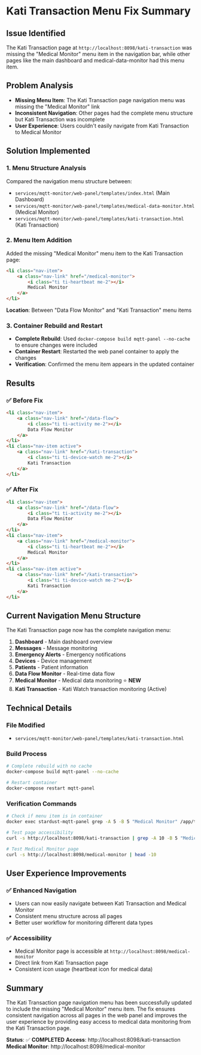 # Kati Transaction Menu Fix Summary

## Issue Identified
The Kati Transaction page at `http://localhost:8098/kati-transaction` was missing the "Medical Monitor" menu item in the navigation bar, while other pages like the main dashboard and medical-data-monitor had this menu item.

## Problem Analysis
- **Missing Menu Item**: The Kati Transaction page navigation menu was missing the "Medical Monitor" link
- **Inconsistent Navigation**: Other pages had the complete menu structure but Kati Transaction was incomplete
- **User Experience**: Users couldn't easily navigate from Kati Transaction to Medical Monitor

## Solution Implemented

### 1. **Menu Structure Analysis**
Compared the navigation menu structure between:
- `services/mqtt-monitor/web-panel/templates/index.html` (Main Dashboard)
- `services/mqtt-monitor/web-panel/templates/medical-data-monitor.html` (Medical Monitor)
- `services/mqtt-monitor/web-panel/templates/kati-transaction.html` (Kati Transaction)

### 2. **Menu Item Addition**
Added the missing "Medical Monitor" menu item to the Kati Transaction page:

```html
<li class="nav-item">
    <a class="nav-link" href="/medical-monitor">
        <i class="ti ti-heartbeat me-2"></i>
        Medical Monitor
    </a>
</li>
```

**Location**: Between "Data Flow Monitor" and "Kati Transaction" menu items

### 3. **Container Rebuild and Restart**
- **Complete Rebuild**: Used `docker-compose build mqtt-panel --no-cache` to ensure changes were included
- **Container Restart**: Restarted the web panel container to apply the changes
- **Verification**: Confirmed the menu item appears in the updated container

## Results

### ✅ **Before Fix**
```html
<li class="nav-item">
    <a class="nav-link" href="/data-flow">
        <i class="ti ti-activity me-2"></i>
        Data Flow Monitor
    </a>
</li>
<li class="nav-item active">
    <a class="nav-link" href="/kati-transaction">
        <i class="ti ti-device-watch me-2"></i>
        Kati Transaction
    </a>
</li>
```

### ✅ **After Fix**
```html
<li class="nav-item">
    <a class="nav-link" href="/data-flow">
        <i class="ti ti-activity me-2"></i>
        Data Flow Monitor
    </a>
</li>
<li class="nav-item">
    <a class="nav-link" href="/medical-monitor">
        <i class="ti ti-heartbeat me-2"></i>
        Medical Monitor
    </a>
</li>
<li class="nav-item active">
    <a class="nav-link" href="/kati-transaction">
        <i class="ti ti-device-watch me-2"></i>
        Kati Transaction
    </a>
</li>
```

## Current Navigation Menu Structure

The Kati Transaction page now has the complete navigation menu:

1. **Dashboard** - Main dashboard overview
2. **Messages** - Message monitoring
3. **Emergency Alerts** - Emergency notifications
4. **Devices** - Device management
5. **Patients** - Patient information
6. **Data Flow Monitor** - Real-time data flow
7. **Medical Monitor** - Medical data monitoring ⭐ **NEW**
8. **Kati Transaction** - Kati Watch transaction monitoring (Active)

## Technical Details

### **File Modified**
- `services/mqtt-monitor/web-panel/templates/kati-transaction.html`

### **Build Process**
```bash
# Complete rebuild with no cache
docker-compose build mqtt-panel --no-cache

# Restart container
docker-compose restart mqtt-panel
```

### **Verification Commands**
```bash
# Check if menu item is in container
docker exec stardust-mqtt-panel grep -A 5 -B 5 "Medical Monitor" /app/templates/kati-transaction.html

# Test page accessibility
curl -s http://localhost:8098/kati-transaction | grep -A 10 -B 5 "Medical Monitor"

# Test Medical Monitor page
curl -s http://localhost:8098/medical-monitor | head -10
```

## User Experience Improvements

### ✅ **Enhanced Navigation**
- Users can now easily navigate between Kati Transaction and Medical Monitor
- Consistent menu structure across all pages
- Better user workflow for monitoring different data types

### ✅ **Accessibility**
- Medical Monitor page is accessible at `http://localhost:8098/medical-monitor`
- Direct link from Kati Transaction page
- Consistent icon usage (heartbeat icon for medical data)

## Summary
The Kati Transaction page navigation menu has been successfully updated to include the missing "Medical Monitor" menu item. The fix ensures consistent navigation across all pages in the web panel and improves the user experience by providing easy access to medical data monitoring from the Kati Transaction page.

**Status**: ✅ **COMPLETED**
**Access**: http://localhost:8098/kati-transaction
**Medical Monitor**: http://localhost:8098/medical-monitor 